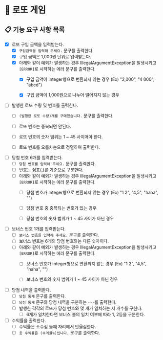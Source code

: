 # 🤑 로또 게임

## 📋 기능 요구 사항 목록

- [X] 로또 구입 금액을 입력받는다.
  - [X] `구입금액을 입력해 주세요.` 문구를 출력한다.
  - [X] 구입 금액은 1,000원 단위로 입력받는다.
  - [X] 아래와 같이 예외가 발생하는 경우 IllegalArgumentException을 발생시키고 `[ERROR]`로 시작하는 에러 문구를 출력한다.
    - [X] 구입 금액이 Integer형으로 변환되지 않는 경우 (Ex) "2,000", "4  000", "abcd")
    - [X] 구입 금액이 1,000원으로 나누어 떨어지지 않는 경우


- [ ] 발행한 로또 수량 및 번호를 출력한다.
  - [ ] `(발행한 로또 수량)개를 구매했습니다.` 문구를 출력한다.
  - [ ] 로또 번호는 중복되면 안된다.
  - [ ] 로또 번호의 숫자 범위는 1 ~ 45 사이어야 한다.
  - [ ] 로또 번호를 오름차순으로 정렬하여 출력한다.


- [ ] 당첨 번호 6개를 입력받는다.
  - [ ] `당첨 번호를 입력해 주세요.` 문구를 출력한다.
  - [ ] 번호는 쉼표(,)를 기준으로 구분한다.
  - [ ] 아래와 같이 예외가 발생하는 경우 IllegalArgumentException을 발생시키고 `[ERROR]`로 시작하는 에러 문구를 출력한다.
    - [ ] 당첨 번호가 Integer형으로 변환되지 않는 경우 (Ex) "1 2", "4,5", "haha", "")
    - [ ] 당첨 번호 중 중복되는 번호가 있는 경우
    - [ ] 당첨 번호의 숫자 범위가 1 ~ 45 사이가 아닌 경우


- [ ] 보너스 번호 1개를 입력받는다.
  - [ ] `보너스 번호를 입력해 주세요.` 문구를 출력한다.
  - [ ] 보너스 번호는 6개의 당첨 번호와는 다른 숫자이다.
  - [ ] 아래와 같이 예외가 발생하는 경우 IllegalArgumentException을 발생시키고 `[ERROR]`로 시작하는 에러 문구를 출력한다.
    - [ ] 보너스 번호가 Integer형으로 변환되지 않는 경우 (Ex) "1 2", "4,5", "haha", "")
    - [ ] 보너스 번호의 숫자 범위가 1 ~ 45 사이가 아닌 경우


- [ ] 당첨 내역을 출력한다.
  - [ ] `당첨 통계` 문구를 출력한다.
  - [ ] `당첨 통계` 문구와 당첨 내역을 구분하는 `---`를 출력한다.
  - [ ] 발행한 각각의 로또가 당첨 번호와 몇 개가 일치하는 지 개수를 구한다.
    - [ ] 6개가 일치한다면 보너스 볼의 일치 여부에 따라 1, 2등을 구분한다.
- [ ] 수익률을 출력한다.
  - [ ] 수익률은 소수점 둘째 자리에서 반올림한다. 
  - [ ] `총 수익률은 (수익률%)입니다.` 문구를 출력한다.
